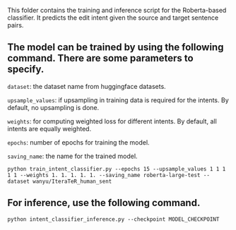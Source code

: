 This folder contains the training and inference script for the Roberta-based classifier. It predicts the edit intent given the source and target sentence pairs.

## The model can be trained by using the following command. There are some parameters to specify.

`dataset`: the dataset name from huggingface datasets.

`upsample_values`: if upsampling in training data is required for the intents. By default, no upsampling is done. 

`weights`: for computing weighted loss for different intents. By default, all intents are equally weighted.

`epochs`: number of epochs for training the model.

`saving_name`: the name for the trained model.

```
python train_intent_classifier.py --epochs 15 --upsample_values 1 1 1 1 1 --weights 1. 1. 1. 1. 1. --saving_name roberta-large-test --dataset wanyu/IteraTeR_human_sent
```

## For inference, use the following command.

```
python intent_classifier_inference.py --checkpoint MODEL_CHECKPOINT
```
